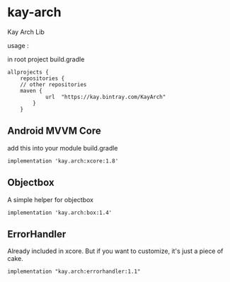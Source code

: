 # kay-arch
Kay Arch Lib

usage : 

in root project build.gradle
```
allprojects {
    repositories {
    // other repositories
    maven {
            url  "https://kay.bintray.com/KayArch"
        }
    }
```

## Android MVVM Core
add this into your module build.gradle
```
implementation 'kay.arch:xcore:1.8'
```

## Objectbox
A simple helper for objectbox
```
implementation 'kay.arch:box:1.4'
```

## ErrorHandler 
Already included in xcore. But if you want to customize, it's just a piece of cake.
```
implementation "kay.arch:errorhandler:1.1"
```
